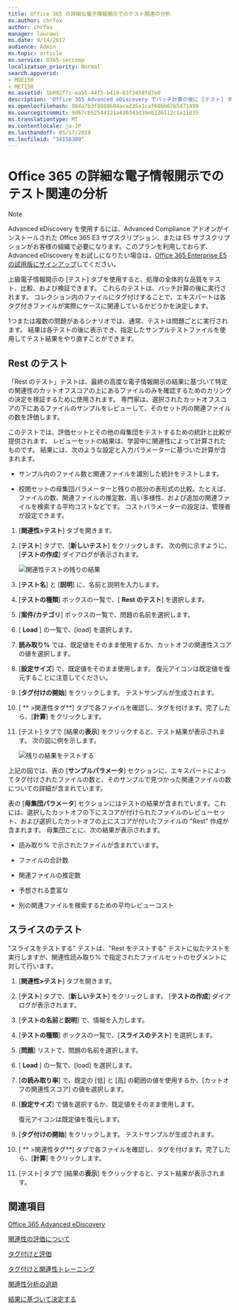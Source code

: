 ```yaml
---
title: Office 365 の詳細な電子情報開示でのテスト関連の分析
ms.author: chrfox
author: chrfox
manager: laurawi
ms.date: 9/14/2017
audience: Admin
ms.topic: article
ms.service: O365-seccomp
localization_priority: Normal
search.appverid:
- MOE150
- MET150
ms.assetid: 1b092f7c-ea55-44f5-b419-63f3458fd7e0
description: 'Office 365 Advanced eDiscovery でバッチ計算の後に [テスト] タブを使用して、全体的な処理の品質をテスト、比較、検証する方法について説明します。  '
ms.openlocfilehash: 984a7b3f8088604aca235a1caf60bb67b5471499
ms.sourcegitcommit: 9d67cb52544321a430343d39eb336112c1a11d35
ms.translationtype: MT
ms.contentlocale: ja-JP
ms.lasthandoff: 05/17/2019
ms.locfileid: "34158309"
---
```

# <a name="test-relevance-analysis-in-office-365-advanced-ediscovery"></a>Office 365 の詳細な電子情報開示でのテスト関連の分析

> [!NOTE]
> Advanced eDiscovery を使用するには、Advanced Compliance アドオンがインストールされた Office 365 E3 サブスクリプション、または E5 サブスクリプションがお客様の組織で必要になります。このプランを利用しておらず、Advanced eDiscovery をお試しになりたい場合は、[Office 365 Enterprise E5 の試用版にサインアップ](https://go.microsoft.com/fwlink/p/?LinkID=698279)してください。 
  
上級電子情報開示の [テスト] タブを使用すると、処理の全体的な品質をテスト、比較、および検証できます。 これらのテストは、バッチ計算の後に実行されます。 コレクション内のファイルにタグ付けすることで、エキスパートは各タグ付きファイルが実際にケースに関連しているかどうかを決定します。 
  
1つまたは複数の問題があるシナリオでは、通常、テストは問題ごとに実行されます。 結果は各テストの後に表示でき、指定したサンプルテストファイルを使用してテスト結果をやり直すことができます。
  
## <a name="testing-the-rest"></a>Rest のテスト

「Rest のテスト」テストは、最終の高度な電子情報開示の結果に基づいて特定の関連性のカットオフスコアの上にあるファイルのみを確認するためのカリングの決定を検証するために使用されます。 専門家は、選択されたカットオフスコアの下にあるファイルのサンプルをレビューして、そのセット内の関連ファイルの数を評価します。
  
このテストでは、評価セットとその他の母集団をテストするための統計と比較が提供されます。 レビューセットの結果は、学習中に関連性によって計算されたものです。 結果には、次のような設定と入力パラメーターに基づいた計算が含まれます。
  
- サンプル内のファイル数と関連ファイルを識別した統計をテストします。 
    
- 校閲セットの母集団パラメーターと残りの部分の表形式の比較。たとえば、ファイルの数、関連ファイルの推定数、高い多様性、および追加の関連ファイルを検索する平均コストなどです。 コストパラメーターの設定は、管理者が設定できます。
    
1. [**関連性\>テスト**] タブを開きます。 
    
2. [**テスト**] タブで、[**新しいテスト**] をクリックします。 次の例に示すように、[**テストの作成**] ダイアログが表示されます。 
    
    ![関連性テストの残りの結果](media/46e6898a-f929-4fd0-88d9-6f91d04b6ce2.png)
  
3. [**テスト名**] と [**説明**] に、名前と説明を入力します。
    
4. [**テストの種類**] ボックスの一覧で、[ **Rest のテスト**] を選択します。
    
5. [**案件/カテゴリ**] ボックスの一覧で、問題の名前を選択します。 
    
6. [ **Load** ] の一覧で、[load] を選択します。 
    
7. **読み取り%** では、既定値をそのまま使用するか、カットオフの関連性スコアの値を選択します。 
    
8. [**設定サイズ**] で、既定値をそのまま使用します。 復元アイコンは既定値を復元することに注意してください。
    
9. [**タグ付けの開始**] をクリックします。 テストサンプルが生成されます。
    
10. [ ** \>関連性タグ**] タブで各ファイルを確認し、タグを付けます。完了したら、[**計算**] をクリックします。
    
11. [テスト] タブで [結果の**表示**] をクリックすると、テスト結果が表示されます。 次の図に例を示します。 
    
    ![残りの結果をテストする](media/b95744a9-047d-4c29-992d-04fa7e58e58a.png)
  
上記の図では、表の [**サンプルパラメータ**] セクションに、エキスパートによってタグ付けされたファイルの数と、そのサンプルで見つかった関連ファイルの数についての詳細が含まれています。 
  
表の [**母集団パラメータ**] セクションにはテストの結果が含まれています。これには、選択したカットオフの下にスコアが付けられたファイルのレビューセット、および選択したカットオフの上にスコアが付いたファイルの "Rest" 作成が含まれます。 母集団ごとに、次の結果が表示されます。 
  
- 読み取り% で示されたファイルが含まれています。
    
- ファイルの合計数 
    
- 関連ファイルの推定数 
    
- 予想される豊富な 
    
- 別の関連ファイルを検索するための平均レビューコスト
    
## <a name="testing-the-slice"></a>スライスのテスト

"スライスをテストする" テストは、"Rest をテストする" テストに似たテストを実行しますが、関連性読み取り% で指定されたファイルセットのセグメントに対して行います。
  
1. [**関連性\>テスト**] タブを開きます。 
    
2. [**テスト**] タブで、[**新しいテスト**] をクリックします。 [**テストの作成**] ダイアログが表示されます。 
    
3. [**テストの名前**と**説明**] で、情報を入力します。
    
4. [**テストの種類**] ボックスの一覧で、[**スライスのテスト**] を選択します。
    
5. [**問題**] リストで、問題の名前を選択します。 
    
6. [ **Load** ] の一覧で、[load] を選択します。 
    
7. [**の読み取り率**] で、既定の [低] と [高] の範囲の値を使用するか、[カットオフの関連性スコア] の値を選択します。 
    
8. [**設定サイズ**] で値を選択するか、既定値をそのまま使用します。
    
    復元アイコンは既定値を復元します。
    
9. [**タグ付けの開始**] をクリックします。 テストサンプルが生成されます。
    
10. [ ** \>関連性タグ**] タブで各ファイルを確認し、タグを付けます。完了したら、[**計算**] をクリックします。 
    
11. [テスト] タブで [結果の**表示**] をクリックすると、テスト結果が表示されます。 
    
## <a name="see-also"></a>関連項目

[Office 365 Advanced eDiscovery](office-365-advanced-ediscovery.md)
  
[関連性の評価について](assessment-in-relevance-in-advanced-ediscovery.md)
  
[タグ付けと評価](tagging-and-assessment-in-advanced-ediscovery.md)
  
[タグ付けと関連性トレーニング](tagging-and-relevance-training-in-advanced-ediscovery.md)
  
[関連性分析の追跡](track-relevance-analysis-in-advanced-ediscovery.md)
  
[結果に基づいて決定する](decision-based-on-the-results-in-advanced-ediscovery.md)

